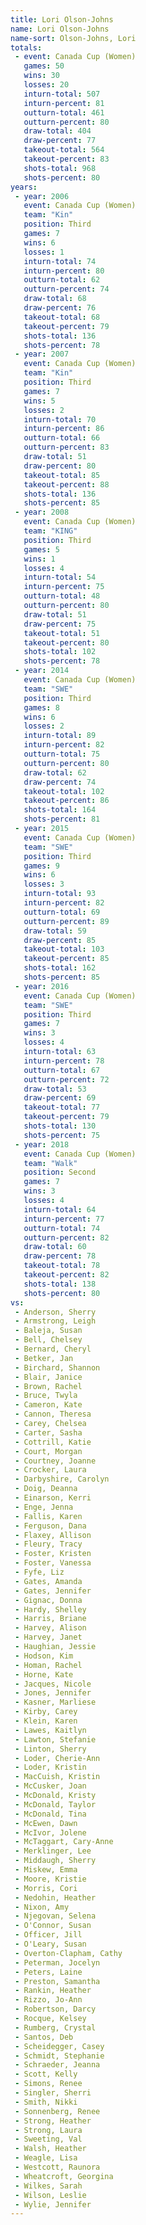 ```yaml
---
title: Lori Olson-Johns
name: Lori Olson-Johns
name-sort: Olson-Johns, Lori
totals:
 - event: Canada Cup (Women)
   games: 50
   wins: 30
   losses: 20
   inturn-total: 507
   inturn-percent: 81
   outturn-total: 461
   outturn-percent: 80
   draw-total: 404
   draw-percent: 77
   takeout-total: 564
   takeout-percent: 83
   shots-total: 968
   shots-percent: 80
years:
 - year: 2006
   event: Canada Cup (Women)
   team: "Kin"
   position: Third
   games: 7
   wins: 6
   losses: 1
   inturn-total: 74
   inturn-percent: 80
   outturn-total: 62
   outturn-percent: 74
   draw-total: 68
   draw-percent: 76
   takeout-total: 68
   takeout-percent: 79
   shots-total: 136
   shots-percent: 78
 - year: 2007
   event: Canada Cup (Women)
   team: "Kin"
   position: Third
   games: 7
   wins: 5
   losses: 2
   inturn-total: 70
   inturn-percent: 86
   outturn-total: 66
   outturn-percent: 83
   draw-total: 51
   draw-percent: 80
   takeout-total: 85
   takeout-percent: 88
   shots-total: 136
   shots-percent: 85
 - year: 2008
   event: Canada Cup (Women)
   team: "KING"
   position: Third
   games: 5
   wins: 1
   losses: 4
   inturn-total: 54
   inturn-percent: 75
   outturn-total: 48
   outturn-percent: 80
   draw-total: 51
   draw-percent: 75
   takeout-total: 51
   takeout-percent: 80
   shots-total: 102
   shots-percent: 78
 - year: 2014
   event: Canada Cup (Women)
   team: "SWE"
   position: Third
   games: 8
   wins: 6
   losses: 2
   inturn-total: 89
   inturn-percent: 82
   outturn-total: 75
   outturn-percent: 80
   draw-total: 62
   draw-percent: 74
   takeout-total: 102
   takeout-percent: 86
   shots-total: 164
   shots-percent: 81
 - year: 2015
   event: Canada Cup (Women)
   team: "SWE"
   position: Third
   games: 9
   wins: 6
   losses: 3
   inturn-total: 93
   inturn-percent: 82
   outturn-total: 69
   outturn-percent: 89
   draw-total: 59
   draw-percent: 85
   takeout-total: 103
   takeout-percent: 85
   shots-total: 162
   shots-percent: 85
 - year: 2016
   event: Canada Cup (Women)
   team: "SWE"
   position: Third
   games: 7
   wins: 3
   losses: 4
   inturn-total: 63
   inturn-percent: 78
   outturn-total: 67
   outturn-percent: 72
   draw-total: 53
   draw-percent: 69
   takeout-total: 77
   takeout-percent: 79
   shots-total: 130
   shots-percent: 75
 - year: 2018
   event: Canada Cup (Women)
   team: "Walk"
   position: Second
   games: 7
   wins: 3
   losses: 4
   inturn-total: 64
   inturn-percent: 77
   outturn-total: 74
   outturn-percent: 82
   draw-total: 60
   draw-percent: 78
   takeout-total: 78
   takeout-percent: 82
   shots-total: 138
   shots-percent: 80
vs:
 - Anderson, Sherry
 - Armstrong, Leigh
 - Baleja, Susan
 - Bell, Chelsey
 - Bernard, Cheryl
 - Betker, Jan
 - Birchard, Shannon
 - Blair, Janice
 - Brown, Rachel
 - Bruce, Twyla
 - Cameron, Kate
 - Cannon, Theresa
 - Carey, Chelsea
 - Carter, Sasha
 - Cottrill, Katie
 - Court, Morgan
 - Courtney, Joanne
 - Crocker, Laura
 - Darbyshire, Carolyn
 - Doig, Deanna
 - Einarson, Kerri
 - Enge, Jenna
 - Fallis, Karen
 - Ferguson, Dana
 - Flaxey, Allison
 - Fleury, Tracy
 - Foster, Kristen
 - Foster, Vanessa
 - Fyfe, Liz
 - Gates, Amanda
 - Gates, Jennifer
 - Gignac, Donna
 - Hardy, Shelley
 - Harris, Briane
 - Harvey, Alison
 - Harvey, Janet
 - Haughian, Jessie
 - Hodson, Kim
 - Homan, Rachel
 - Horne, Kate
 - Jacques, Nicole
 - Jones, Jennifer
 - Kasner, Marliese
 - Kirby, Carey
 - Klein, Karen
 - Lawes, Kaitlyn
 - Lawton, Stefanie
 - Linton, Sherry
 - Loder, Cherie-Ann
 - Loder, Kristin
 - MacCuish, Kristin
 - McCusker, Joan
 - McDonald, Kristy
 - McDonald, Taylor
 - McDonald, Tina
 - McEwen, Dawn
 - McIvor, Jolene
 - McTaggart, Cary-Anne
 - Merklinger, Lee
 - Middaugh, Sherry
 - Miskew, Emma
 - Moore, Kristie
 - Morris, Cori
 - Nedohin, Heather
 - Nixon, Amy
 - Njegovan, Selena
 - O'Connor, Susan
 - Officer, Jill
 - O'Leary, Susan
 - Overton-Clapham, Cathy
 - Peterman, Jocelyn
 - Peters, Laine
 - Preston, Samantha
 - Rankin, Heather
 - Rizzo, Jo-Ann
 - Robertson, Darcy
 - Rocque, Kelsey
 - Rumberg, Crystal
 - Santos, Deb
 - Scheidegger, Casey
 - Schmidt, Stephanie
 - Schraeder, Jeanna
 - Scott, Kelly
 - Simons, Renee
 - Singler, Sherri
 - Smith, Nikki
 - Sonnenberg, Renee
 - Strong, Heather
 - Strong, Laura
 - Sweeting, Val
 - Walsh, Heather
 - Weagle, Lisa
 - Westcott, Raunora
 - Wheatcroft, Georgina
 - Wilkes, Sarah
 - Wilson, Leslie
 - Wylie, Jennifer
---
```

